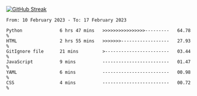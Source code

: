 [![GitHub Streak](https://streak-stats.demolab.com?user=renren-017&theme=sea&hide_border=true&background=DD272700)](https://git.io/streak-stats)

<!--START_SECTION:waka-->

```text
From: 10 February 2023 - To: 17 February 2023

Python              6 hrs 47 mins   >>>>>>>>>>>>>>>>---------   64.78 %
HTML                2 hrs 55 mins   >>>>>>>------------------   27.93 %
GitIgnore file      21 mins         >------------------------   03.44 %
JavaScript          9 mins          -------------------------   01.47 %
YAML                6 mins          -------------------------   00.98 %
CSS                 4 mins          -------------------------   00.72 %
```

<!--END_SECTION:waka-->
